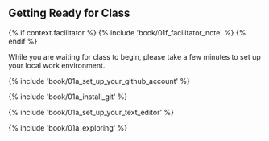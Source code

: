 ## Getting Ready for Class

{% if context.facilitator %}
{% include 'book/01f_facilitator_note' %}
{% endif %}

While you are waiting for class to begin, please take a few minutes to set up your local work environment.

{% include 'book/01a_set_up_your_github_account' %}

{% include 'book/01a_install_git' %}

{% include 'book/01a_set_up_your_text_editor' %}

{% include 'book/01a_exploring' %}
